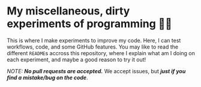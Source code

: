 # My miscellaneous, dirty experiments of programming :man_technologist:

This is where I make experiments to improve my code. Here, I can test workflows,
code, and some GitHub features. You may like to read the different `README`s accross this
repository, where I explain what am I doing on each experiment, and maybe a good reason
to try it out!

_NOTE: **No pull requests are accepted.**_ We accept issues, but _**just if you find a mistake/bug on the code**_.
